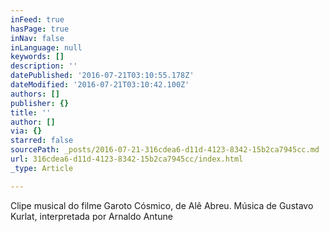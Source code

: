 ```yaml
---
inFeed: true
hasPage: true
inNav: false
inLanguage: null
keywords: []
description: ''
datePublished: '2016-07-21T03:10:55.178Z'
dateModified: '2016-07-21T03:10:42.100Z'
authors: []
publisher: {}
title: ''
author: []
via: {}
starred: false
sourcePath: _posts/2016-07-21-316cdea6-d11d-4123-8342-15b2ca7945cc.md
url: 316cdea6-d11d-4123-8342-15b2ca7945cc/index.html
_type: Article

---
```

Clipe musical do filme Garoto Cósmico, de Alê Abreu. Música de Gustavo Kurlat, interpretada por Arnaldo Antune